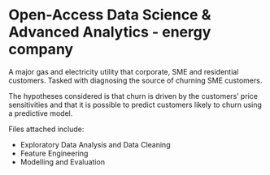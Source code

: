 # Open-Access Data Science & Advanced Analytics - energy company

A major gas and electricity utility that corporate, SME and residential customers. Tasked with diagnosing the source of churning SME customers. 

The hypotheses considered is that churn is driven by the customers’ price sensitivities and that it is possible to predict customers likely to churn using a predictive model.


Files attached include:
- Exploratory Data Analysis and Data Cleaning
- Feature Engineering
- Modelling and Evaluation

